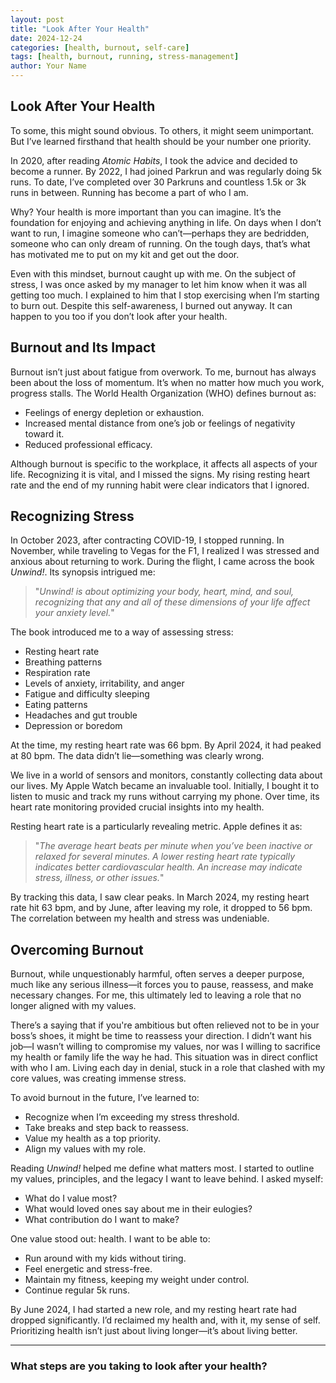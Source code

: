 ```yaml
---
layout: post
title: "Look After Your Health"
date: 2024-12-24
categories: [health, burnout, self-care]
tags: [health, burnout, running, stress-management]
author: Your Name
---
```


## Look After Your Health

To some, this might sound obvious. To others, it might seem unimportant. But I’ve learned firsthand that health should be your number one priority.

In 2020, after reading *Atomic Habits*, I took the advice and decided to become a runner. By 2022, I had joined Parkrun and was regularly doing 5k runs. To date, I’ve completed over 30 Parkruns and countless 1.5k or 3k runs in between. Running has become a part of who I am.

Why? Your health is more important than you can imagine. It’s the foundation for enjoying and achieving anything in life. On days when I don’t want to run, I imagine someone who can’t—perhaps they are bedridden, someone who can only dream of running. On the tough days, that’s what has motivated me to put on my kit and get out the door.

Even with this mindset, burnout caught up with me. On the subject of stress, I was once asked by my manager to let him know when it was all getting too much. I explained to him that I stop exercising when I’m starting to burn out. Despite this self-awareness, I burned out anyway. It can happen to you too if you don’t look after your health.

## Burnout and Its Impact

Burnout isn’t just about fatigue from overwork. To me, burnout has always been about the loss of momentum. It’s when no matter how much you work, progress stalls. The World Health Organization (WHO) defines burnout as:

- Feelings of energy depletion or exhaustion.
- Increased mental distance from one’s job or feelings of negativity toward it.
- Reduced professional efficacy.

Although burnout is specific to the workplace, it affects all aspects of your life. Recognizing it is vital, and I missed the signs. My rising resting heart rate and the end of my running habit were clear indicators that I ignored.

## Recognizing Stress

In October 2023, after contracting COVID-19, I stopped running. In November, while traveling to Vegas for the F1, I realized I was stressed and anxious about returning to work. During the flight, I came across the book *Unwind!*. Its synopsis intrigued me:

> "*Unwind! is about optimizing your body, heart, mind, and soul, recognizing that any and all of these dimensions of your life affect your anxiety level.*"

The book introduced me to a way of assessing stress:

- Resting heart rate
- Breathing patterns
- Respiration rate
- Levels of anxiety, irritability, and anger
- Fatigue and difficulty sleeping
- Eating patterns
- Headaches and gut trouble
- Depression or boredom

At the time, my resting heart rate was 66 bpm. By April 2024, it had peaked at 80 bpm. The data didn’t lie—something was clearly wrong.

We live in a world of sensors and monitors, constantly collecting data about our lives. My Apple Watch became an invaluable tool. Initially, I bought it to listen to music and track my runs without carrying my phone. Over time, its heart rate monitoring provided crucial insights into my health.

Resting heart rate is a particularly revealing metric. Apple defines it as:

> "*The average heart beats per minute when you’ve been inactive or relaxed for several minutes. A lower resting heart rate typically indicates better cardiovascular health. An increase may indicate stress, illness, or other issues.*"

By tracking this data, I saw clear peaks. In March 2024, my resting heart rate hit 63 bpm, and by June, after leaving my role, it dropped to 56 bpm. The correlation between my health and stress was undeniable.

## Overcoming Burnout

Burnout, while unquestionably harmful, often serves a deeper purpose, much like any serious illness—it forces you to pause, reassess, and make necessary changes. For me, this ultimately led to leaving a role that no longer aligned with my values.

There’s a saying that if you're ambitious but often relieved not to be in your boss’s shoes, it might be time to reassess your direction. I didn’t want his job—I wasn’t willing to compromise my values, nor was I willing to sacrifice my health or family life the way he had. This situation was in direct conflict with who I am. Living each day in denial, stuck in a role that clashed with my core values, was creating immense stress.

To avoid burnout in the future, I’ve learned to:

- Recognize when I’m exceeding my stress threshold.
- Take breaks and step back to reassess.
- Value my health as a top priority.
- Align my values with my role.

Reading *Unwind!* helped me define what matters most. I started to outline my values, principles, and the legacy I want to leave behind. I asked myself:

- What do I value most?
- What would loved ones say about me in their eulogies?
- What contribution do I want to make?

One value stood out: health. I want to be able to:

- Run around with my kids without tiring.
- Feel energetic and stress-free.
- Maintain my fitness, keeping my weight under control.
- Continue regular 5k runs.

By June 2024, I had started a new role, and my resting heart rate had dropped significantly. I’d reclaimed my health and, with it, my sense of self. Prioritizing health isn’t just about living longer—it’s about living better.

---

### What steps are you taking to look after your health?
